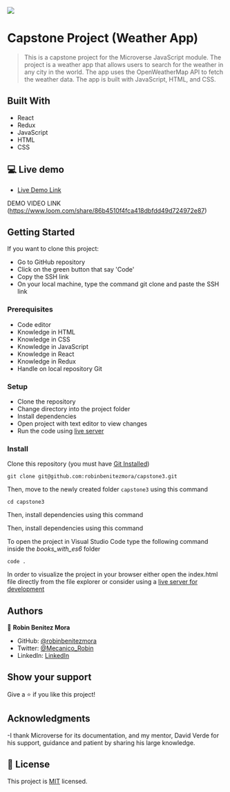 ![](https://img.shields.io/badge/Microverse-blueviolet)

# Capstone Project (Weather App)


>
> This is a capstone project for the Microverse JavaScript module. The project is a weather app that allows users to search for the weather in any city in the world. The app uses the OpenWeatherMap API to fetch the weather data. The app is built with JavaScript, HTML, and CSS.
## Built With

- React
- Redux
- JavaScript
- HTML
- CSS

## 💻 Live demo
- [Live Demo Link](https://moonlit-queijadas-da638a.netlify.app/)


DEMO VIDEO LINK
(https://www.loom.com/share/86b4510f4fca418dbfdd49d724972e87)


## Getting Started

If you want to clone this project:
- Go to GitHub repository
- Click on the green button that say 'Code'
- Copy the SSH link
- On your local machine, type the command git clone and paste the SSH link


### Prerequisites
- Code editor
- Knowledge in HTML
- Knowledge in CSS
- Knowledge in JavaScript
- Knowledge in React
- Knowledge in Redux
- Handle on local repository Git


### Setup
- Clone the repository
- Change directory into the project folder
- Install dependencies
- Open project with text editor to view changes
- Run the code using [live server](https://www.google.com/search?client=safari&rls=en&q=live+server&ie=UTF-8&oe=UTF-8)

### Install
Clone this repository (you must have [Git Installed](https://github.com/git-guides/install-git))

`git clone git@github.com:robinbenitezmora/capstone3.git`

Then, move to the newly created folder `capstone3` using this command

`cd capstone3`

Then, install dependencies using this command

Then, install dependencies using this command

To open the project in Visual Studio Code type the following command inside the _books_with_es6_ folder

`code .`

In order to visualize the project in your browser either open the index.html file directly from the file explorer or consider using a [live server for development ](https://marketplace.visualstudio.com/items?itemName=ritwickdey.LiveServer)

## Authors

👤 **Robin Benitez Mora**

- GitHub: [@robinbenitezmora](https://github.com/robinbenitezmora)
- Twitter: [@Mecanico_Robin](https://twitter.com/mecanico_robin)
- LinkedIn: [LinkedIn](https://www.linkedin.com/in/robin-benitez-mora-manizales)

## Show your support

Give a ⭐️ if you like this project!

## Acknowledgments

-I thank Microverse for its documentation, and my mentor, David Verde for his support, guidance and patient by sharing his large knowledge.

## 📝 License

This project is [MIT](./MIT.md) licensed.
